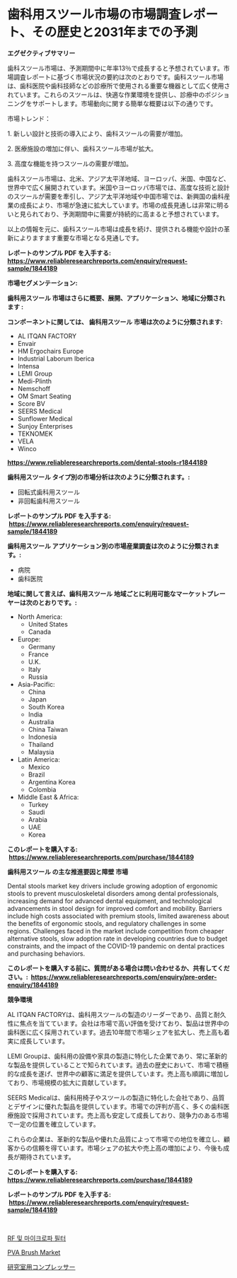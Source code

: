 <p><h1>歯科用スツール市場の市場調査レポート、その歴史と2031年までの予測</h1></p><p><strong>エグゼクティブサマリー</strong></p>
<p><p>歯科スツール市場は、予測期間中に年率13％で成長すると予想されています。市場調査レポートに基づく市場状況の要約は次のとおりです。歯科スツール市場は、歯科医院や歯科技師などの診療所で使用される重要な機器として広く使用されています。これらのスツールは、快適な作業環境を提供し、診療中のポジショニングをサポートします。市場動向に関する簡単な概要は以下の通りです。</p><p>市場トレンド：</p><p>1. 新しい設計と技術の導入により、歯科スツールの需要が増加。</p><p>2. 医療施設の増加に伴い、歯科スツール市場が拡大。</p><p>3. 高度な機能を持つスツールの需要が増加。</p><p>歯科スツール市場は、北米、アジア太平洋地域、ヨーロッパ、米国、中国など、世界中で広く展開されています。米国やヨーロッパ市場では、高度な技術と設計のスツールが需要を牽引し、アジア太平洋地域や中国市場では、新興国の歯科産業の成長により、市場が急速に拡大しています。市場の成長見通しは非常に明るいと見られており、予測期間中に需要が持続的に高まると予想されています。</p><p>以上の情報を元に、歯科スツール市場は成長を続け、提供される機能や設計の革新によりますます重要な市場となる見通しです。</p></p>
<p><strong>レポートのサンプル PDF を入手する: <a href="https://www.reliableresearchreports.com/enquiry/request-sample/1844189">https://www.reliableresearchreports.com/enquiry/request-sample/1844189</a></strong></p>
<p><strong>市場セグメンテーション:</strong></p>
<p><strong> 歯科用スツール 市場はさらに概要、展開、アプリケーション、地域に分類されます :</strong></p>
<p><strong>コンポーネントに関しては、 歯科用スツール 市場は次のように分類されます: &nbsp;</strong></p>
<p><ul><li>AL ITQAN FACTORY</li><li>Envair</li><li>HM Ergochairs Europe</li><li>Industrial Laborum Iberica</li><li>Intensa</li><li>LEMI Group</li><li>Medi-Plinth</li><li>Nemschoff</li><li>OM Smart Seating</li><li>Score BV</li><li>SEERS Medical</li><li>Sunflower Medical</li><li>Sunjoy Enterprises</li><li>TEKNOMEK</li><li>VELA</li><li>Winco</li></ul></p>
<p><strong><a href="https://www.reliableresearchreports.com/dental-stools-r1844189">https://www.reliableresearchreports.com/dental-stools-r1844189</a></strong></p>
<p><strong> 歯科用スツール タイプ別の市場分析は次のように分類されます。:</strong></p>
<p><ul><li>回転式歯科用スツール</li><li>非回転歯科用スツール</li></ul></p>
<p><strong>レポートのサンプル PDF を入手する: &nbsp;<a href="https://www.reliableresearchreports.com/enquiry/request-sample/1844189">https://www.reliableresearchreports.com/enquiry/request-sample/1844189</a></strong></p>
<p><strong> 歯科用スツール アプリケーション別の市場産業調査は次のように分類されます。:</strong></p>
<p><ul><li>病院</li><li>歯科医院</li></ul></p>
<p><strong>地域に関して言えば、歯科用スツール 地域ごとに利用可能なマーケットプレーヤーは次のとおりです。:</strong></p>
<p><ul>
    <li>
        North America:
        <ul>
            <li>United States</li>
            <li>Canada</li>
        </ul>
    </li>
    <li>
        Europe:
        <ul>
            <li>Germany</li>
            <li>France</li>
            <li>U.K.</li>
            <li>Italy</li>
            <li>Russia</li>
        </ul>
    </li>
    <li>
        Asia-Pacific:
        <ul>
            <li>China</li>
            <li>Japan</li>
            <li>South Korea</li>
            <li>India</li>
            <li>Australia</li>
            <li>China Taiwan</li>
            <li>Indonesia</li>
            <li>Thailand</li>
            <li>Malaysia</li>
        </ul>
    </li>
    <li>
        Latin America:
        <ul>
            <li>Mexico</li>
            <li>Brazil</li>
            <li>Argentina Korea</li>
            <li>Colombia</li>
        </ul>
    </li>
    <li>
        Middle East & Africa:
        <ul>
            <li>Turkey</li>
            <li>Saudi</li>
            <li>Arabia</li>
            <li>UAE</li>
            <li>Korea</li>
        </ul>
    </li>
    </ul></p>
<p><strong>このレポートを購入する: &nbsp;<a href="https://www.reliableresearchreports.com/purchase/1844189">https://www.reliableresearchreports.com/purchase/1844189</a></strong></p>
<p><strong>歯科用スツール の主な推進要因と障壁 市場</strong></p>
<p><p>Dental stools market key drivers include growing adoption of ergonomic stools to prevent musculoskeletal disorders among dental professionals, increasing demand for advanced dental equipment, and technological advancements in stool design for improved comfort and mobility. Barriers include high costs associated with premium stools, limited awareness about the benefits of ergonomic stools, and regulatory challenges in some regions. Challenges faced in the market include competition from cheaper alternative stools, slow adoption rate in developing countries due to budget constraints, and the impact of the COVID-19 pandemic on dental practices and purchasing behaviors.</p></p>
<p><strong>このレポートを購入する前に、質問がある場合は問い合わせるか、共有してください。:&nbsp; <a href="https://www.reliableresearchreports.com/enquiry/pre-order-enquiry/1844189">https://www.reliableresearchreports.com/enquiry/pre-order-enquiry/1844189</a></strong></p>
<p><strong>競争環境</strong></p>
<p><p>AL ITQAN FACTORYは、歯科用スツールの製造のリーダーであり、品質と耐久性に焦点を当てています。会社は市場で高い評価を受けており、製品は世界中の歯科医に広く採用されています。過去10年間で市場シェアを拡大し、売上高も着実に成長しています。</p><p>LEMI Groupは、歯科用の設備や家具の製造に特化した企業であり、常に革新的な製品を提供していることで知られています。過去の歴史において、市場で積極的な成長を遂げ、世界中の顧客に満足を提供しています。売上高も順調に増加しており、市場規模の拡大に貢献しています。</p><p>SEERS Medicalは、歯科用椅子やスツールの製造に特化した会社であり、品質とデザインに優れた製品を提供しています。市場での評判が高く、多くの歯科医療施設で採用されています。売上高も安定して成長しており、競争力のある市場で一定の位置を確立しています。</p><p>これらの企業は、革新的な製品や優れた品質によって市場での地位を確立し、顧客からの信頼を得ています。市場シェアの拡大や売上高の増加により、今後も成長が期待されています。</p></p>
<p><strong>このレポートを購入する: &nbsp; <a href="https://www.reliableresearchreports.com/purchase/1844189">https://www.reliableresearchreports.com/purchase/1844189</a></strong></p>
<p><strong>レポートのサンプル PDF を入手する: &nbsp;<a href="https://www.reliableresearchreports.com/enquiry/request-sample/1844189">https://www.reliableresearchreports.com/enquiry/request-sample/1844189</a></strong><strong></strong></p>
<p>&nbsp;</p>
<p><p><a href="https://github.com/royErdmtyan906778/Market-Research-Report-List-1/blob/main/929701020939.md">RF 및 마이크로파 필터</a></p><p><a href="https://github.com/kathiaseamanalvaradovlprc2h/Market-Research-Report-List-2/blob/main/pva-brush-market.md">PVA Brush Market</a></p><p><a href="https://github.com/NashBeahan2023/Market-Research-Report-List-1/blob/main/209663622765.md">研究室用コンプレッサー</a></p></p>